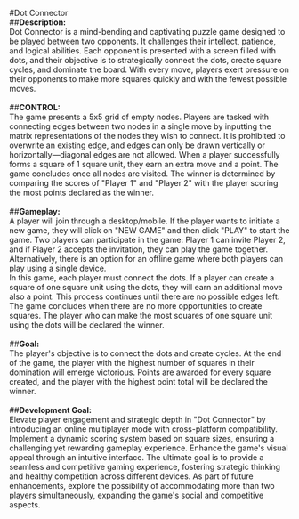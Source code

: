 
#Dot Connector
<br>
##**Description:** <br>
Dot Connector is a mind-bending and captivating puzzle game designed to be played between two opponents. 
It challenges their intellect, patience, and logical abilities. Each opponent is presented with a screen filled with 
dots, and their objective is to strategically connect the dots, create square cycles, and dominate the board.
With every move, players exert pressure on their opponents to make more squares quickly and with the 
fewest possible moves. <br>
<br>
##**CONTROL:** <br>
The game presents a 5x5 grid of empty nodes. Players are tasked with connecting edges between two nodes in a single 
move by inputting the matrix representations of the nodes they wish to connect. It is prohibited to overwrite an existing 
edge, and edges can only be drawn vertically or horizontally—diagonal edges are not allowed. 
When a player successfully forms a square of 1 square unit, they earn an extra move and a point. The game concludes 
once all nodes are visited. The winner is determined by comparing the scores of "Player 1" and "Player 2" with the 
player scoring the most points declared as the winner. <br>
<br>
##**Gameplay:** <br>
A player will join through a desktop/mobile. If the player wants to initiate a new game, they will click on "NEW GAME" 
and then click "PLAY" to start the game. Two players can participate in the game: Player 1 can invite Player 2, and if 
Player 2 accepts the invitation, they can play the game together. Alternatively, there is an option for an offline game 
where both players can play using a single device. <br>
In this game, each player must connect the dots. If a player can create a square of one square unit using the dots, they 
will earn an additional move also a point. This process continues until there are no possible edges left. The game 
concludes when there are no more opportunities to create squares. The player who can make the most squares of one 
square unit using the dots will be declared the winner. <br>
<br>
##**Goal:** <br> 
The player's objective is to connect the dots and create cycles. At the end of the game, the player with the highest 
number of squares in their domination will emerge victorious. Points are awarded for every square created, and the 
player with the highest point total will be declared the winner. <br>
<br>
##**Development Goal:** <br>
Elevate player engagement and strategic depth in "Dot Connector" by introducing an online multiplayer mode with 
cross-platform compatibility. Implement a dynamic scoring system based on square sizes, ensuring a challenging yet 
rewarding gameplay experience. Enhance the game's visual appeal through an intuitive interface. The ultimate goal is to 
provide a seamless and competitive gaming experience, fostering strategic thinking and healthy competition across 
different devices. As part of future enhancements, explore the possibility of accommodating more than two players 
simultaneously, expanding the game's social and competitive aspects.
